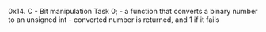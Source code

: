 0x14. C - Bit manipulation
Task 0;
	- a function that converts a binary number to an unsigned int
	- converted number is returned, and 1 if it fails
